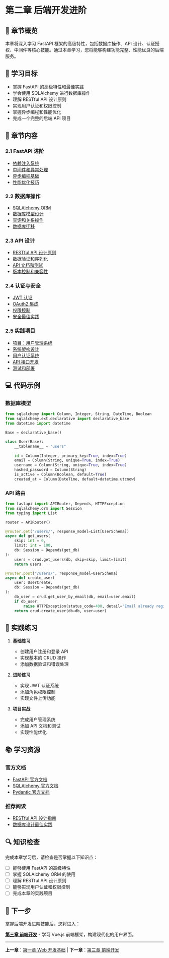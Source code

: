 # 第二章 后端开发进阶

## 📖 章节概览

本章将深入学习 FastAPI 框架的高级特性，包括数据库操作、API 设计、认证授权、中间件等核心技能。通过本章学习，您将能够构建功能完整、性能优良的后端服务。

## 🎯 学习目标

- 掌握 FastAPI 的高级特性和最佳实践
- 学会使用 SQLAlchemy 进行数据库操作
- 理解 RESTful API 设计原则
- 实现用户认证和权限控制
- 掌握异步编程和性能优化
- 完成一个完整的后端 API 项目

## 📝 章节内容

### 2.1 FastAPI 进阶
- [依赖注入系统](2.1-fastapi-advanced.md)
- [中间件和异常处理](2.1-fastapi-advanced.md#中间件和异常处理)
- [异步编程基础](2.1-fastapi-advanced.md#异步编程基础)
- [性能优化技巧](2.1-fastapi-advanced.md#性能优化技巧)

### 2.2 数据库操作
- [SQLAlchemy ORM](2.2-database.md)
- [数据库模型设计](2.2-database.md#数据库模型设计)
- [查询和关系操作](2.2-database.md#查询和关系操作)
- [数据库迁移](2.2-database.md#数据库迁移)

### 2.3 API 设计
- [RESTful API 设计原则](2.3-api-design.md)
- [数据验证和序列化](2.3-api-design.md#数据验证和序列化)
- [API 文档和测试](2.3-api-design.md#api-文档和测试)
- [版本控制和兼容性](2.3-api-design.md#版本控制和兼容性)

### 2.4 认证与安全
- [JWT 认证](2.4-authentication.md)
- [OAuth2 集成](2.4-authentication.md#oauth2-集成)
- [权限控制](2.4-authentication.md#权限控制)
- [安全最佳实践](2.4-authentication.md#安全最佳实践)

### 2.5 实践项目
- [项目：用户管理系统](2.5-practice-project.md)
- [系统架构设计](2.5-practice-project.md#系统架构设计)
- [用户认证系统](2.5-practice-project.md#用户认证系统)
- [API 接口开发](2.5-practice-project.md#api-接口开发)
- [测试和部署](2.5-practice-project.md#测试和部署)

## 💻 代码示例

### 数据库模型

```python
from sqlalchemy import Column, Integer, String, DateTime, Boolean
from sqlalchemy.ext.declarative import declarative_base
from datetime import datetime

Base = declarative_base()

class User(Base):
    __tablename__ = "users"
    
    id = Column(Integer, primary_key=True, index=True)
    email = Column(String, unique=True, index=True)
    username = Column(String, unique=True, index=True)
    hashed_password = Column(String)
    is_active = Column(Boolean, default=True)
    created_at = Column(DateTime, default=datetime.utcnow)
```

### API 路由

```python
from fastapi import APIRouter, Depends, HTTPException
from sqlalchemy.orm import Session
from typing import List

router = APIRouter()

@router.get("/users/", response_model=List[UserSchema])
async def get_users(
    skip: int = 0, 
    limit: int = 100, 
    db: Session = Depends(get_db)
):
    users = crud.get_users(db, skip=skip, limit=limit)
    return users

@router.post("/users/", response_model=UserSchema)
async def create_user(
    user: UserCreate, 
    db: Session = Depends(get_db)
):
    db_user = crud.get_user_by_email(db, email=user.email)
    if db_user:
        raise HTTPException(status_code=400, detail="Email already registered")
    return crud.create_user(db=db, user=user)
```

## 🎯 实践练习

1. **基础练习**
   - 创建用户注册和登录 API
   - 实现基本的 CRUD 操作
   - 添加数据验证和错误处理

2. **进阶练习**
   - 实现 JWT 认证系统
   - 添加角色权限控制
   - 实现文件上传功能

3. **项目实战**
   - 完成用户管理系统
   - 添加 API 文档和测试
   - 实现性能优化

## 📚 学习资源

### 官方文档
- [FastAPI 官方文档](https://fastapi.tiangolo.com/)
- [SQLAlchemy 官方文档](https://docs.sqlalchemy.org/)
- [Pydantic 官方文档](https://pydantic-docs.helpmanual.io/)

### 推荐阅读
- [RESTful API 设计指南](https://restfulapi.net/)
- [数据库设计最佳实践](https://www.postgresql.org/docs/)

## 🔍 知识检查

完成本章学习后，请检查是否掌握以下知识点：

- [ ] 能够使用 FastAPI 的高级特性
- [ ] 掌握 SQLAlchemy ORM 的使用
- [ ] 理解 RESTful API 设计原则
- [ ] 能够实现用户认证和权限控制
- [ ] 完成本章的实践项目

## 🚀 下一步

掌握后端开发进阶技能后，您将进入：

**[第三章 前端开发](chapter3/README.md)** - 学习 Vue.js 前端框架，构建现代化的用户界面。

---

**上一章**：[第一章 Web 开发基础](chapter1/README.md) | **下一章**：[第三章 前端开发](chapter3/README.md) 